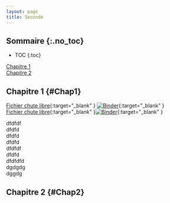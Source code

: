 ```yaml
---
layout: page
title: Seconde
---
```


## Sommaire {:.no_toc}

* TOC
{:toc}

[Chapitre 1](#Chap1)  
[Chapitre 2](#Chap2)  

## Chapitre 1 {#Chap1}

[Fichier chute libre](https://nbviewer.jupyter.org/github/dmarsollier/MOOC-physique-preparation-enseignement-superieur-python-nb-master/blob/master/mecanique/chute-libre-miniMOOC.ipynb){:target="_blank" }
[![Binder](https://mybinder.org/badge_logo.svg)](https://mybinder.org/v2/gh/dmarsollier/MOOC-physique-preparation-enseignement-superieur-python-nb-master/master?filepath=mecanique%2Fchute-libre-miniMOOC.ipynb){:target="_blank" }  
[Fichier chute libre][1nbviewer]{:target="_blank" }[![Binder](https://mybinder.org/badge_logo.svg)][1binder]{:target="_blank" }

dfdfdf  
dfdfd  
dfdfd  
dfdfd  
dfdfdf  
dfdfd  
dfdfdfd  
dgdgdg  
dggdg

## Chapitre 2 {#Chap2}

[1nbviewer]: https://nbviewer.jupyter.org/github/dmarsollier/MOOC-physique-preparation-enseignement-superieur-python-nb-master/blob/master/mecanique/chute-libre-miniMOOC.ipynb
[1binder]: https://mybinder.org/v2/gh/dmarsollier/MOOC-physique-preparation-enseignement-superieur-python-nb-master/master?filepath=mecanique%2Fchute-libre-miniMOOC.ipynb
